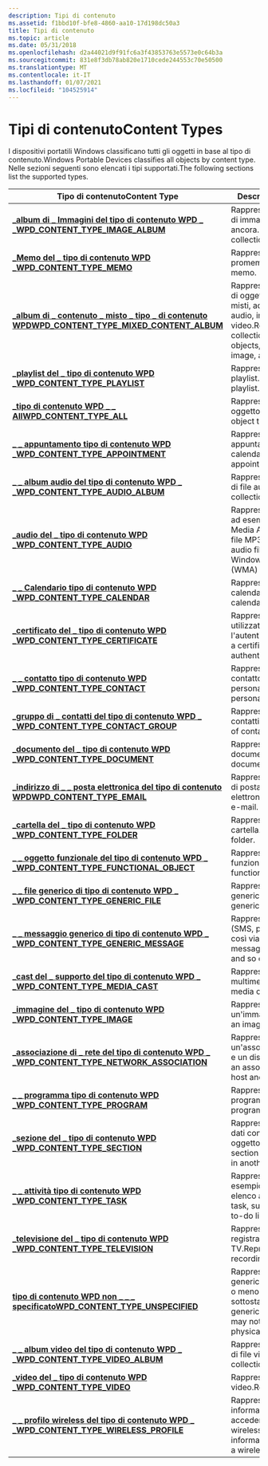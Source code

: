 ```yaml
---
description: Tipi di contenuto
ms.assetid: f1bbd10f-bfe8-4860-aa10-17d198dc50a3
title: Tipi di contenuto
ms.topic: article
ms.date: 05/31/2018
ms.openlocfilehash: d2a44021d9f91fc6a3f43853763e5573e0c64b3a
ms.sourcegitcommit: 831e8f3db78ab820e1710cede244553c70e50500
ms.translationtype: MT
ms.contentlocale: it-IT
ms.lasthandoff: 01/07/2021
ms.locfileid: "104525914"
---
```

# <a name="content-types"></a><span data-ttu-id="1a5b6-103">Tipi di contenuto</span><span class="sxs-lookup"><span data-stu-id="1a5b6-103">Content Types</span></span>

<span data-ttu-id="1a5b6-104">I dispositivi portatili Windows classificano tutti gli oggetti in base al tipo di contenuto.</span><span class="sxs-lookup"><span data-stu-id="1a5b6-104">Windows Portable Devices classifies all objects by content type.</span></span> <span data-ttu-id="1a5b6-105">Nelle sezioni seguenti sono elencati i tipi supportati.</span><span class="sxs-lookup"><span data-stu-id="1a5b6-105">The following sections list the supported types.</span></span>



| <span data-ttu-id="1a5b6-106">Tipo di contenuto</span><span class="sxs-lookup"><span data-stu-id="1a5b6-106">Content Type</span></span>                                                                              | <span data-ttu-id="1a5b6-107">Descrizione</span><span class="sxs-lookup"><span data-stu-id="1a5b6-107">Description</span></span>                                                                                 |
|-------------------------------------------------------------------------------------------|---------------------------------------------------------------------------------------------|
| [<span data-ttu-id="1a5b6-108">**\_album di \_ Immagini del tipo di contenuto WPD \_ \_**</span><span class="sxs-lookup"><span data-stu-id="1a5b6-108">**WPD\_CONTENT\_TYPE\_IMAGE\_ALBUM**</span></span>](wpd-content-type-image-album.md)                  | <span data-ttu-id="1a5b6-109">Rappresenta una raccolta di immagini ancora.</span><span class="sxs-lookup"><span data-stu-id="1a5b6-109">Represents a collection of still images.</span></span>                                                    |
| [<span data-ttu-id="1a5b6-110">**\_Memo del \_ tipo di contenuto WPD \_**</span><span class="sxs-lookup"><span data-stu-id="1a5b6-110">**WPD\_CONTENT\_TYPE\_MEMO**</span></span>](wpd-content-type-memo.md)                                 | <span data-ttu-id="1a5b6-111">Rappresenta un promemoria.</span><span class="sxs-lookup"><span data-stu-id="1a5b6-111">Represents a memo.</span></span>                                                                          |
| [<span data-ttu-id="1a5b6-112">**\_album di \_ contenuto \_ misto \_ tipo \_ di contenuto WPD**</span><span class="sxs-lookup"><span data-stu-id="1a5b6-112">**WPD\_CONTENT\_TYPE\_MIXED\_CONTENT\_ALBUM**</span></span>](wpd-content-type-mixed-content-album.md) | <span data-ttu-id="1a5b6-113">Rappresenta una raccolta di oggetti multimediali misti, ad esempio file audio, immagine e video.</span><span class="sxs-lookup"><span data-stu-id="1a5b6-113">Represents a collection of mixed media objects, for example, audio, image, and video files.</span></span> |
| [<span data-ttu-id="1a5b6-114">**\_playlist del \_ tipo di contenuto WPD \_**</span><span class="sxs-lookup"><span data-stu-id="1a5b6-114">**WPD\_CONTENT\_TYPE\_PLAYLIST**</span></span>](wpd-content-type-playlist.md)                         | <span data-ttu-id="1a5b6-115">Rappresenta una playlist.</span><span class="sxs-lookup"><span data-stu-id="1a5b6-115">Represents a playlist.</span></span>                                                                      |
| [<span data-ttu-id="1a5b6-116">**\_tipo di contenuto WPD \_ \_ All**</span><span class="sxs-lookup"><span data-stu-id="1a5b6-116">**WPD\_CONTENT\_TYPE\_ALL**</span></span>](wpd-content-type-all.md)                                   | <span data-ttu-id="1a5b6-117">Rappresenta tutti i tipi di oggetto.</span><span class="sxs-lookup"><span data-stu-id="1a5b6-117">Represents all object types.</span></span>                                                                |
| [<span data-ttu-id="1a5b6-118">**\_ \_ appuntamento tipo di contenuto WPD \_**</span><span class="sxs-lookup"><span data-stu-id="1a5b6-118">**WPD\_CONTENT\_TYPE\_APPOINTMENT**</span></span>](wpd-content-type-appointment.md)                   | <span data-ttu-id="1a5b6-119">Rappresenta un appuntamento in un calendario.</span><span class="sxs-lookup"><span data-stu-id="1a5b6-119">Represents an appointment in a calendar.</span></span>                                                    |
| [<span data-ttu-id="1a5b6-120">**\_ \_ album audio del tipo di contenuto WPD \_ \_**</span><span class="sxs-lookup"><span data-stu-id="1a5b6-120">**WPD\_CONTENT\_TYPE\_AUDIO\_ALBUM**</span></span>](wpd-content-type-audio-album.md)                  | <span data-ttu-id="1a5b6-121">Rappresenta una raccolta di file audio.</span><span class="sxs-lookup"><span data-stu-id="1a5b6-121">Represents a collection of audio files.</span></span>                                                     |
| [<span data-ttu-id="1a5b6-122">**\_audio del \_ tipo di contenuto WPD \_**</span><span class="sxs-lookup"><span data-stu-id="1a5b6-122">**WPD\_CONTENT\_TYPE\_AUDIO**</span></span>](wpd-content-type-audio.md)                               | <span data-ttu-id="1a5b6-123">Rappresenta un file audio, ad esempio un Windows Media Audio (WMA) o un file MP3.</span><span class="sxs-lookup"><span data-stu-id="1a5b6-123">Represents an audio file, such as a Windows Media Audio (WMA) or MP3 file.</span></span>                  |
| [<span data-ttu-id="1a5b6-124">**\_ \_ Calendario tipo di contenuto WPD \_**</span><span class="sxs-lookup"><span data-stu-id="1a5b6-124">**WPD\_CONTENT\_TYPE\_CALENDAR**</span></span>](wpd-content-type-calendar.md)                         | <span data-ttu-id="1a5b6-125">Rappresenta un calendario.</span><span class="sxs-lookup"><span data-stu-id="1a5b6-125">Represents a calendar.</span></span>                                                                      |
| [<span data-ttu-id="1a5b6-126">**\_certificato del \_ tipo di contenuto WPD \_**</span><span class="sxs-lookup"><span data-stu-id="1a5b6-126">**WPD\_CONTENT\_TYPE\_CERTIFICATE**</span></span>](wpd-content-type-certificate.md)                   | <span data-ttu-id="1a5b6-127">Rappresenta un certificato utilizzato per l'autenticazione.</span><span class="sxs-lookup"><span data-stu-id="1a5b6-127">Represents a certificate used for authentication.</span></span>                                           |
| [<span data-ttu-id="1a5b6-128">**\_ \_ contatto tipo di contenuto WPD \_**</span><span class="sxs-lookup"><span data-stu-id="1a5b6-128">**WPD\_CONTENT\_TYPE\_CONTACT**</span></span>](wpd-content-type-contact.md)                           | <span data-ttu-id="1a5b6-129">Rappresenta i dati di contatto personali.</span><span class="sxs-lookup"><span data-stu-id="1a5b6-129">Represents personal contact data.</span></span>                                                           |
| [<span data-ttu-id="1a5b6-130">**\_gruppo di \_ contatti del tipo di contenuto WPD \_ \_**</span><span class="sxs-lookup"><span data-stu-id="1a5b6-130">**WPD\_CONTENT\_TYPE\_CONTACT\_GROUP**</span></span>](wpd-content-type-contact-group.md)              | <span data-ttu-id="1a5b6-131">Rappresenta un gruppo di contatti.</span><span class="sxs-lookup"><span data-stu-id="1a5b6-131">Represents a group of contacts.</span></span>                                                             |
| [<span data-ttu-id="1a5b6-132">**\_documento del \_ tipo di contenuto WPD \_**</span><span class="sxs-lookup"><span data-stu-id="1a5b6-132">**WPD\_CONTENT\_TYPE\_DOCUMENT**</span></span>](wpd-content-type-document.md)                         | <span data-ttu-id="1a5b6-133">Rappresenta un documento.</span><span class="sxs-lookup"><span data-stu-id="1a5b6-133">Represents a document.</span></span>                                                                      |
| [<span data-ttu-id="1a5b6-134">**\_indirizzo di \_ \_ posta elettronica del tipo di contenuto WPD**</span><span class="sxs-lookup"><span data-stu-id="1a5b6-134">**WPD\_CONTENT\_TYPE\_EMAIL**</span></span>](wpd-content-type-email.md)                               | <span data-ttu-id="1a5b6-135">Rappresenta un messaggio di posta elettronica.</span><span class="sxs-lookup"><span data-stu-id="1a5b6-135">Represents an e-mail.</span></span>                                                                       |
| [<span data-ttu-id="1a5b6-136">**\_cartella del \_ tipo di contenuto WPD \_**</span><span class="sxs-lookup"><span data-stu-id="1a5b6-136">**WPD\_CONTENT\_TYPE\_FOLDER**</span></span>](wpd-content-type-folder.md)                             | <span data-ttu-id="1a5b6-137">Rappresenta una cartella.</span><span class="sxs-lookup"><span data-stu-id="1a5b6-137">Represents a folder.</span></span>                                                                        |
| [<span data-ttu-id="1a5b6-138">**\_ \_ oggetto funzionale del tipo di contenuto WPD \_ \_**</span><span class="sxs-lookup"><span data-stu-id="1a5b6-138">**WPD\_CONTENT\_TYPE\_FUNCTIONAL\_OBJECT**</span></span>](wpd-content-type-functional-object.md)      | <span data-ttu-id="1a5b6-139">Rappresenta un oggetto funzionale.</span><span class="sxs-lookup"><span data-stu-id="1a5b6-139">Represents a functional object.</span></span>                                                             |
| [<span data-ttu-id="1a5b6-140">**\_ \_ file generico di tipo di contenuto WPD \_ \_**</span><span class="sxs-lookup"><span data-stu-id="1a5b6-140">**WPD\_CONTENT\_TYPE\_GENERIC\_FILE**</span></span>](wpd-content-type-generic-file.md)                | <span data-ttu-id="1a5b6-141">Rappresenta un file generico.</span><span class="sxs-lookup"><span data-stu-id="1a5b6-141">Represents a generic file.</span></span>                                                                  |
| [<span data-ttu-id="1a5b6-142">**\_ \_ messaggio generico di tipo di contenuto WPD \_ \_**</span><span class="sxs-lookup"><span data-stu-id="1a5b6-142">**WPD\_CONTENT\_TYPE\_GENERIC\_MESSAGE**</span></span>](wpd-content-type-generic-message.md)          | <span data-ttu-id="1a5b6-143">Rappresenta un messaggio (SMS, posta elettronica e così via).</span><span class="sxs-lookup"><span data-stu-id="1a5b6-143">Represents a message (SMS, e-mail, and so on).</span></span>                                              |
| [<span data-ttu-id="1a5b6-144">**\_cast del \_ supporto del tipo di contenuto WPD \_ \_**</span><span class="sxs-lookup"><span data-stu-id="1a5b6-144">**WPD\_CONTENT\_TYPE\_MEDIA\_CAST**</span></span>](wpd-content-type-media-cast.md)                    | <span data-ttu-id="1a5b6-145">Rappresenta un cast multimediale.</span><span class="sxs-lookup"><span data-stu-id="1a5b6-145">Represents a media cast.</span></span>                                                                    |
| [<span data-ttu-id="1a5b6-146">**\_immagine del \_ tipo di contenuto WPD \_**</span><span class="sxs-lookup"><span data-stu-id="1a5b6-146">**WPD\_CONTENT\_TYPE\_IMAGE**</span></span>](wpd-content-type-image.md)                               | <span data-ttu-id="1a5b6-147">Rappresenta un'immagine.</span><span class="sxs-lookup"><span data-stu-id="1a5b6-147">Represents an image.</span></span>                                                                        |
| [<span data-ttu-id="1a5b6-148">**\_associazione di \_ rete del tipo di contenuto WPD \_ \_**</span><span class="sxs-lookup"><span data-stu-id="1a5b6-148">**WPD\_CONTENT\_TYPE\_NETWORK\_ASSOCIATION**</span></span>](wpd-content-type-network-association.md)  | <span data-ttu-id="1a5b6-149">Rappresenta un'associazione tra un host e un dispositivo.</span><span class="sxs-lookup"><span data-stu-id="1a5b6-149">Represents an association between a host and a device.</span></span>                                      |
| [<span data-ttu-id="1a5b6-150">**\_ \_ programma tipo di contenuto WPD \_**</span><span class="sxs-lookup"><span data-stu-id="1a5b6-150">**WPD\_CONTENT\_TYPE\_PROGRAM**</span></span>](wpd-content-type-program.md)                           | <span data-ttu-id="1a5b6-151">Rappresenta un programma.</span><span class="sxs-lookup"><span data-stu-id="1a5b6-151">Represents a program.</span></span>                                                                       |
| [<span data-ttu-id="1a5b6-152">**\_sezione del \_ tipo di contenuto WPD \_**</span><span class="sxs-lookup"><span data-stu-id="1a5b6-152">**WPD\_CONTENT\_TYPE\_SECTION**</span></span>](wpd-content-type-section.md)                           | <span data-ttu-id="1a5b6-153">Rappresenta una sezione di dati contenuti in un altro oggetto.</span><span class="sxs-lookup"><span data-stu-id="1a5b6-153">Represents a section of data contained in another object.</span></span>                                   |
| [<span data-ttu-id="1a5b6-154">**\_ \_ attività tipo di contenuto WPD \_**</span><span class="sxs-lookup"><span data-stu-id="1a5b6-154">**WPD\_CONTENT\_TYPE\_TASK**</span></span>](wpd-content-type-task.md)                                 | <span data-ttu-id="1a5b6-155">Rappresenta un'attività, ad esempio un elemento in un elenco attività.</span><span class="sxs-lookup"><span data-stu-id="1a5b6-155">Represents a task, such as an item in a to-do list.</span></span>                                         |
| [<span data-ttu-id="1a5b6-156">**\_televisione del \_ tipo di contenuto WPD \_**</span><span class="sxs-lookup"><span data-stu-id="1a5b6-156">**WPD\_CONTENT\_TYPE\_TELEVISION**</span></span>](wpd-content-type-television.md)                     | <span data-ttu-id="1a5b6-157">Rappresenta una registrazione TV.</span><span class="sxs-lookup"><span data-stu-id="1a5b6-157">Represents a television recording.</span></span>                                                          |
| [<span data-ttu-id="1a5b6-158">**tipo di contenuto WPD non \_ \_ \_ specificato**</span><span class="sxs-lookup"><span data-stu-id="1a5b6-158">**WPD\_CONTENT\_TYPE\_UNSPECIFIED**</span></span>](wpd-content-type-unspecified.md)                   | <span data-ttu-id="1a5b6-159">Rappresenta un oggetto generico che può disporre o meno di un file fisico sottostante.</span><span class="sxs-lookup"><span data-stu-id="1a5b6-159">Represents a generic object that may or may not have an underlying physical file.</span></span>           |
| [<span data-ttu-id="1a5b6-160">**\_ \_ album video del tipo di contenuto WPD \_ \_**</span><span class="sxs-lookup"><span data-stu-id="1a5b6-160">**WPD\_CONTENT\_TYPE\_VIDEO\_ALBUM**</span></span>](wpd-content-type-video-album.md)                  | <span data-ttu-id="1a5b6-161">Rappresenta una raccolta di file video.</span><span class="sxs-lookup"><span data-stu-id="1a5b6-161">Represents a collection of video files.</span></span>                                                     |
| [<span data-ttu-id="1a5b6-162">**\_video del \_ tipo di contenuto WPD \_**</span><span class="sxs-lookup"><span data-stu-id="1a5b6-162">**WPD\_CONTENT\_TYPE\_VIDEO**</span></span>](wpd-content-type-video.md)                               | <span data-ttu-id="1a5b6-163">Rappresenta un video.</span><span class="sxs-lookup"><span data-stu-id="1a5b6-163">Represents a video.</span></span>                                                                         |
| [<span data-ttu-id="1a5b6-164">**\_ \_ profilo wireless del tipo di contenuto WPD \_ \_**</span><span class="sxs-lookup"><span data-stu-id="1a5b6-164">**WPD\_CONTENT\_TYPE\_WIRELESS\_PROFILE**</span></span>](wpd-content-type-wireless-profile.md)        | <span data-ttu-id="1a5b6-165">Rappresenta le informazioni utilizzate per accedere a una rete wireless.</span><span class="sxs-lookup"><span data-stu-id="1a5b6-165">Represents information used to access a wireless network.</span></span>                                   |



 

 

 



